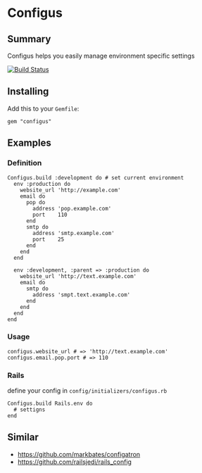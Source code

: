 # Configus

## Summary

Configus helps you easily manage environment specific settings

[![Build Status](https://secure.travis-ci.org/[kaize]/[configus].png)](http://travis-ci.org/[kaize]/[configus])

## Installing

Add this to your `Gemfile`:

    gem "configus"

## Examples

### Definition

    Configus.build :development do # set current environment
      env :production do
        website_url 'http://example.com'
        email do
          pop do
            address 'pop.example.com'
            port    110
          end
          smtp do
            address 'smtp.example.com'
            port    25
          end
        end
      end

      env :development, :parent => :production do
        website_url 'http://text.example.com'
        email do
          smtp do
            address 'smpt.text.example.com'
          end
        end
      end
    end

### Usage

    configus.website_url # => 'http://text.example.com'
    configus.email.pop.port # => 110

### Rails

define your config in `config/initializers/configus.rb`

    Configus.build Rails.env do
      # settigns
    end

## Similar

* https://github.com/markbates/configatron
* https://github.com/railsjedi/rails_config
